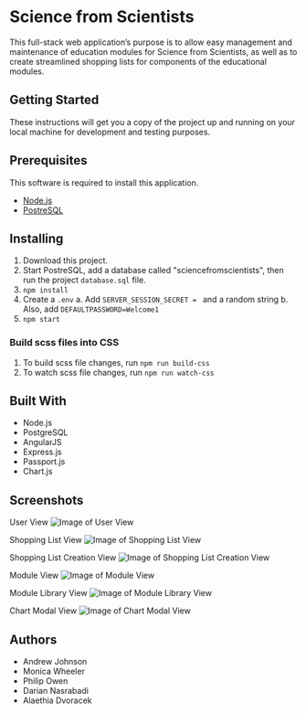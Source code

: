 # Science from Scientists

This full-stack web application’s purpose is to allow easy management and maintenance of education modules for Science from Scientists, as well as to create streamlined shopping lists for components of the educational modules.

## Getting Started
These instructions will get you a copy of the project up and running on your local machine for development and testing purposes.

## Prerequisites
This software is required to install this application.
- [Node.js](https://nodejs.org/en/)
- [PostreSQL](https://www.postgresql.org/)

## Installing 
1. Download this project.
2. Start PostreSQL, add a database called "sciencefromscientists", then run the project `database.sql` file. 
3. `npm install`
4. Create a `.env` 
    a. Add `SERVER_SESSION_SECRET = ` and a random string
    b. Also, add `DEFAULTPASSWORD=Welcome1` 
5. `npm start`

### Build scss files into CSS
1. To build scss file changes, run `npm run build-css`
2. To watch scss file changes, run `npm run watch-css`

## Built With
- Node.js
- PostgreSQL
- AngularJS
- Express.js
- Passport.js
- Chart.js

## Screenshots
User View
![Image of User View](/documentation/user-view.png)

Shopping List View
![Image of Shopping List View](/documentation/shopping-list-view.png)

Shopping List Creation View
![Image of Shopping List Creation View](/documentation/shopping-list-creation-view.png)

Module View
![Image of Module View](/documentation/module-view.png)

Module Library View
![Image of Module Library View](/documentation/module-library-view.png)

Chart Modal View
![Image of Chart Modal View](/documentation/chart-modal-view.png)

## Authors

- Andrew Johnson
- Monica Wheeler
- Philip Owen
- Darian Nasrabadi
- Alaethia Dvoracek
